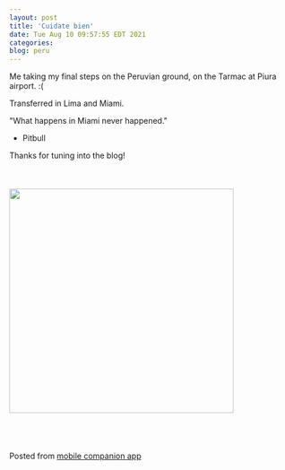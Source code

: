 ```yaml
---
layout: post
title: 'Cuidate bien'
date: Tue Aug 10 09:57:55 EDT 2021
categories: 
blog: peru
---
```

Me taking my final steps on the Peruvian ground, on the Tarmac at Piura airport. :(

Transferred in Lima and Miami.

"What happens in Miami never happened."

 - Pitbull

Thanks for tuning into the blog!<br><br><br><br><img src="{{ '/assets/img/IMG_20210806_193105.jpg' | prepend: site.baseurl }}" width="400" /><br><br><br><br><br><span class="text-sm">Posted from <a href="https://github.com/serviceberry3/ghub_pgs_blog_pusher" class="text-green-500">mobile companion app</a></span>